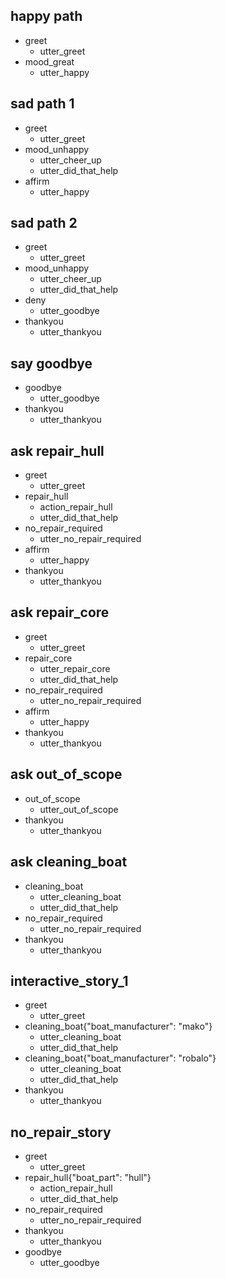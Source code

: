 ## happy path
* greet
  - utter_greet
* mood_great
  - utter_happy

## sad path 1
* greet
  - utter_greet
* mood_unhappy
  - utter_cheer_up
  - utter_did_that_help
* affirm
  - utter_happy

## sad path 2
* greet
  - utter_greet
* mood_unhappy
  - utter_cheer_up
  - utter_did_that_help
* deny
  - utter_goodbye
* thankyou
  - utter_thankyou


## say goodbye
* goodbye
  - utter_goodbye
* thankyou
  - utter_thankyou

## ask repair_hull
* greet
    - utter_greet
* repair_hull
    - action_repair_hull
    - utter_did_that_help
* no_repair_required
    - utter_no_repair_required
* affirm
    - utter_happy
* thankyou
    - utter_thankyou




## ask repair_core
* greet
    - utter_greet
* repair_core
    - utter_repair_core
    - utter_did_that_help
* no_repair_required
    - utter_no_repair_required
* affirm
    - utter_happy
* thankyou
    - utter_thankyou

## ask out_of_scope
* out_of_scope
  - utter_out_of_scope
* thankyou
  - utter_thankyou


## ask cleaning_boat

* cleaning_boat
  - utter_cleaning_boat
  - utter_did_that_help
* no_repair_required
  - utter_no_repair_required
* thankyou
  - utter_thankyou


## interactive_story_1
* greet
    - utter_greet
* cleaning_boat{"boat_manufacturer": "mako"}
    - utter_cleaning_boat
    - utter_did_that_help
* cleaning_boat{"boat_manufacturer": "robalo"}
    - utter_cleaning_boat
    - utter_did_that_help
* thankyou
  - utter_thankyou

## no_repair_story
* greet
    - utter_greet
* repair_hull{"boat_part": "hull"}
    - action_repair_hull
    - utter_did_that_help
* no_repair_required
    - utter_no_repair_required
* thankyou
    - utter_thankyou
* goodbye
    - utter_goodbye
